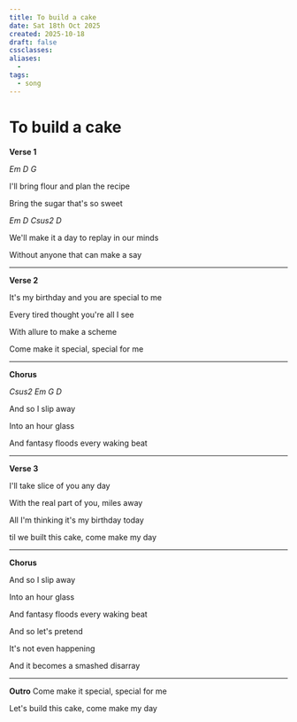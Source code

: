 ```yaml
---
title: To build a cake
date: Sat 18th Oct 2025
created: 2025-10-18
draft: false
cssclasses:
aliases: 
  - 
tags: 
  - song
---
```

# To build a cake
**Verse 1**

*Em D G*

I'll bring flour and plan the recipe

Bring the sugar that's so sweet

*Em D Csus2 D*

We'll make it a day to replay in our minds

Without anyone that can make a say

---
**Verse 2**

It's my birthday and you are special to me

Every tired thought you're all I see

With allure to make a scheme

Come make it special, special for me

---
**Chorus**

*Csus2 Em G D*

And so I slip away

Into an hour glass

And fantasy floods every waking beat

---
**Verse 3**

I'll take slice of you any day

With the real part of you, miles away

All I'm thinking it's my birthday today

til we built this cake, come make my day

---
**Chorus**

And so I slip away

Into an hour glass

And fantasy floods every waking beat

And so let's pretend

It's not even happening

And it becomes a smashed disarray

---
**Outro**
Come make it special, special for me

Let's build this cake, come make my day
